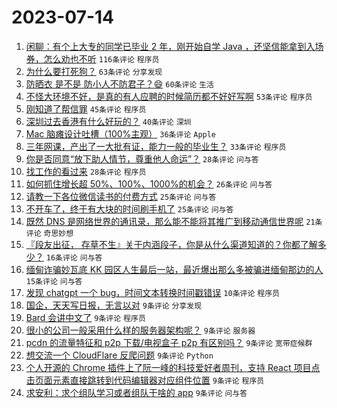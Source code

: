 # 2023-07-14

1. [闲聊：有个上大专的同学已毕业 2 年，刚开始自学 Java ，还坚信能拿到入场券，怎么劝也不听](https://www.v2ex.com/t/956631) `116条评论` `程序员`
1. [为什么要打死狗？](https://www.v2ex.com/t/956642) `63条评论` `分享发现`
1. [防晒衣 是不是 防小人不防君子？😄](https://www.v2ex.com/t/956636) `60条评论` `生活`
1. [不怪大环境不好，是真的有人应聘的时候简历都不好好写啊](https://www.v2ex.com/t/956633) `53条评论` `程序员`
1. [刚知道了帮信罪](https://www.v2ex.com/t/956674) `45条评论` `程序员`
1. [深圳过去香港有什么好玩的？](https://www.v2ex.com/t/956627) `40条评论` `深圳`
1. [Mac 脑瘫设计吐槽（100%主观）](https://www.v2ex.com/t/956671) `36条评论` `Apple`
1. [三年网课，产出了一大批有证，能力一般的毕业生？](https://www.v2ex.com/t/956669) `33条评论` `程序员`
1. [你是否同意“放下助人情节，尊重他人命运”？](https://www.v2ex.com/t/956683) `28条评论` `问与答`
1. [找工作的看过来](https://www.v2ex.com/t/956678) `28条评论` `程序员`
1. [如何抓住增长超 50%、100%、1000%的机会？](https://www.v2ex.com/t/956629) `26条评论` `问与答`
1. [请教一下各位微信读书的付费方式](https://www.v2ex.com/t/956679) `25条评论` `问与答`
1. [不开车了，终于有大块的时间刷手机了](https://www.v2ex.com/t/956651) `25条评论` `问与答`
1. [既然 DNS 是网络世界的通讯录，那么能不能将其推广到移动通信世界呢](https://www.v2ex.com/t/956666) `21条评论` `奇思妙想`
1. [『段友出征， 存草不生』关于内涵段子，你是从什么渠道知道的？你都了解多少？](https://www.v2ex.com/t/956668) `16条评论` `问与答`
1. [缅甸诈骗妙瓦底 KK 园区人生最后一站，最近爆出那么多被骗进缅甸那边的人](https://www.v2ex.com/t/956641) `15条评论` `问与答`
1. [发现 chatgpt 一个 bug，时间文本转换时间戳错误](https://www.v2ex.com/t/956657) `10条评论` `程序员`
1. [国企，天天写日报，无言以对](https://www.v2ex.com/t/956698) `9条评论` `分享发现`
1. [Bard 会讲中文了](https://www.v2ex.com/t/956696) `9条评论` `程序员`
1. [很小的公司一般采用什么样的服务器架构呢？](https://www.v2ex.com/t/956689) `9条评论` `服务器`
1. [pcdn 的流量特征和 p2p 下载/电视盒子 p2p 有区别吗？](https://www.v2ex.com/t/956664) `9条评论` `宽带症候群`
1. [想交流一个 CloudFlare 反爬问题](https://www.v2ex.com/t/956660) `9条评论` `Python`
1. [个人开源的 Chrome 插件上了阮一峰的科技爱好者周刊，支持 React 项目点击页面元素直接跳转到代码编辑器对应组件位置](https://www.v2ex.com/t/956638) `9条评论` `程序员`
1. [求安利：求个组队学习或者组队干啥的 app](https://www.v2ex.com/t/956628) `9条评论` `问与答`
